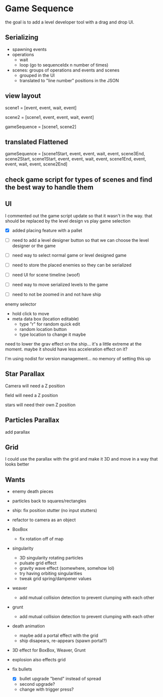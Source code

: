 # Game Sequence

the goal is to add a level developer tool with a drag and drop UI.

## Serializing

- spawning events
- operations
  - wait
  - loop (go to sequenceIdx n number of times)
- scenes: groups of operations and events and scenes
  - grouped in the UI
  - translated to "line number" positions in the JSON

## view layout

scene1 = [event, event, wait, event]

scene2 = [scene1, event, event, wait, event]

gameSequence = [scene1, scene2]

## translated Flattened

gameSequence = [scene1Start, event, event, wait, event, scene3End, scene2Start, scene1Start, event, event, wait, event, scene1End, event, event, wait, event, scene2End]

## check game script for types of scenes and find the best way to handle them

## UI

I commented out the game script update so that it wasn't in the way. that should be replaced by the level design vs play game selection

- [x] added placing feature with a pallet

- [ ] need to add a level designer button so that we can choose the level designer or the game

- [ ] need way to select normal game or level designed game

- [ ] need to store the placed enemies so they can be serialized

- [ ] need UI for scene timeline (woof)

- [ ] need way to move serialized levels to the game

- [ ] need to not be zoomed in and not have ship

enemy selector

- hold click to move
- meta data box (location editable)
  - type "r" for random quick edit
  - random location button
  - type location to change it maybe

need to lower the grav effect on the ship... it's a little extreme at the moment. maybe it should have less acceleration effect on it?

I'm using nodist for version management... no memory of setting this up

## Star Parallax

Camera will need a Z position

field will need a Z position

stars will need their own Z position

## Particles Parallax

add parallax

## Grid

I could use the parallax with the grid and make it 3D and move in a way that looks better

## Wants

- enemy death pieces
- particles back to squares/rectangles
- ship: fix position stutter (no input stutters)
- refactor to camera as an object
- BoxBox
  - fix rotation off of map

- singularity
  - 3D singularity rotating particles
  - pulsate grid effect
  - gravity wave effect (somewhere, somehow lol)
  - try having orbiting singularities
  - tweak grid spring/dampener values
- weaver
  - add mutual collision detection to prevent clumping with each other
- grunt
  - add mutual collision detection to prevent clumping with each other
- death animation
  - maybe add a portal effect with the grid
  - ship disapears, re-appears (spawn portal?)
- 3D effect for BoxBox, Weaver, Grunt
- explosion also effects grid
- fix bullets
  - [x] bullet upgrade "bend" instead of spread
  - second upgrade?
  - change with trigger press?
